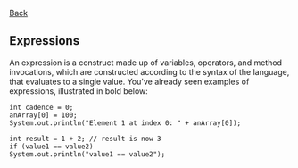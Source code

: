 [Back](../index.md)
## Expressions
An expression is a construct made up of variables, operators, and method invocations, which are constructed according to the syntax of the language, that evaluates to a single value. You've already seen examples of expressions, illustrated in bold below:

    int cadence = 0;
    anArray[0] = 100;
    System.out.println("Element 1 at index 0: " + anArray[0]);

    int result = 1 + 2; // result is now 3
    if (value1 == value2) 
    System.out.println("value1 == value2");


